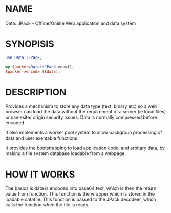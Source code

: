 # NAME

Data::JPack - Offline/Online Web application and data system

# SYNOPISIS

```perl
use Data::JPack;

my $packer=Data::JPack->new();
$packer->encode ($data);
```

# DESCRIPTION

Provides a mechanism to store any data type (text, binary etc) so a web browser
can load the data without the requirement of a server (ie local files) or
samesite/ origin security issues.  Data is normally compressed before encoded

It also implements a worker pool system to allow backgroun processing of data
and user exentable functions

It provides the bootstrapping to load application code, and arbitary data, by
making a file system database loadable from a webpage.

# HOW IT WORKS

The basics is data is encoded into base64 text, which is then the return value
from function. This function is the wrapper which is stored in the loadable
datafile.  This function is passed to the JPack decodeer, which calls the
function when the file is ready.
